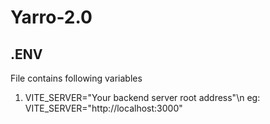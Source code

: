 # Yarro-2.0

## .ENV

File contains following variables
1. VITE_SERVER="Your backend server root address"\n
   eg: VITE_SERVER="http://localhost:3000"
